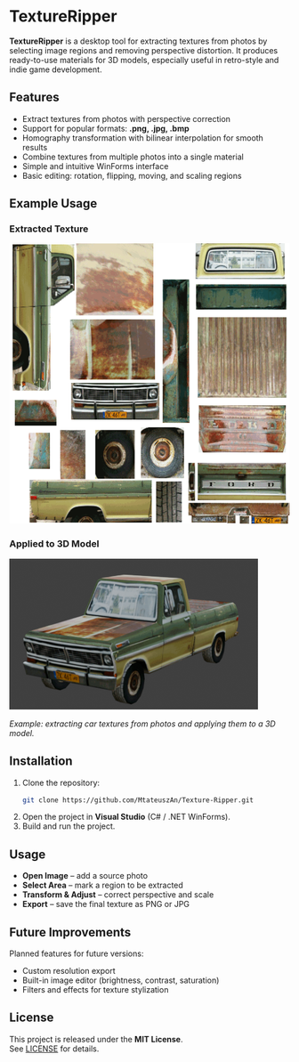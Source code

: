 # TextureRipper

**TextureRipper** is a desktop tool for extracting textures from photos by selecting image regions and removing perspective distortion. It produces ready-to-use materials for 3D models, especially useful in retro-style and indie game development.

## Features

- Extract textures from photos with perspective correction  
- Support for popular formats: **.png, .jpg, .bmp**  
- Homography transformation with bilinear interpolation for smooth results  
- Combine textures from multiple photos into a single material  
- Simple and intuitive WinForms interface  
- Basic editing: rotation, flipping, moving, and scaling regions  

## Example Usage

### Extracted Texture
![Texture](assets/texture.png)

### Applied to 3D Model
![3D Model](assets/model.png)

_Example: extracting car textures from photos and applying them to a 3D model._ 

## Installation

1. Clone the repository:
   ```bash
   git clone https://github.com/MtateuszAn/Texture-Ripper.git
   ```
2. Open the project in **Visual Studio** (C# / .NET WinForms).  
3. Build and run the project.  

## Usage

- **Open Image** – add a source photo  
- **Select Area** – mark a region to be extracted  
- **Transform & Adjust** – correct perspective and scale  
- **Export** – save the final texture as PNG or JPG  

## Future Improvements

Planned features for future versions:  
- Custom resolution export  
- Built-in image editor (brightness, contrast, saturation)  
- Filters and effects for texture stylization  

## License

This project is released under the **MIT License**.  
See [LICENSE](LICENSE) for details.
